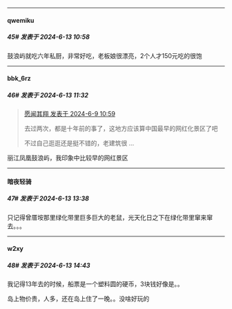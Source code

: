 ﻿
*****

####  qwemiku  
##### 45#       发表于 2024-6-13 10:58

鼓浪屿就吃六年私厨，非常好吃，老板娘很漂亮，2个人才150元吃的很饱


*****

####  bbk_6rz  
##### 46#       发表于 2024-6-13 11:32

<blockquote><a href="httphttps://bbs.saraba1st.com/2b/forum.php?mod=redirect&amp;goto=findpost&amp;pid=65164823&amp;ptid=2186788" target="_blank">愿闻其翔 发表于 2024-6-9 10:59</a>

去过两次，都是十年前的事了，这地方应该算中国最早的网红化景区了吧

不过自己逛逛还是挺不错的，老建筑很 ...</blockquote>
丽江凤凰鼓浪屿，我印象中比较早的网红景区


*****

####  暗夜轻骑  
##### 47#       发表于 2024-6-13 13:38

只记得曾厝垵那里绿化带里巨多巨大的老鼠，光天化日之下在绿化带里窜来窜去。。。


*****

####  w2xy  
##### 48#       发表于 2024-6-13 14:43

我记得13年去的时候，船票是一个塑料圆的硬币，3块钱好像是。。

岛上物价贵，人多，还在岛上住了一晚。。没啥好玩的

